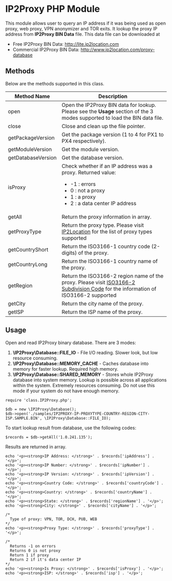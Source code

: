 # IP2Proxy PHP Module

This module allows user to query an IP address if it was being used as open proxy, web proxy, VPN anonymizer and TOR exits. It lookup the proxy IP address from **IP2Proxy BIN Data** file. This data file can be downloaded at

* Free IP2Proxy BIN Data: http://lite.ip2location.com
* Commercial IP2Proxy BIN Data: http://www.ip2location.com/proxy-database

## Methods
Below are the methods supported in this class.

|Method Name|Description|
|---|---|
|open|Open the IP2Proxy BIN data for lookup. Please see the **Usage** section of the 3 modes supported to load the BIN data file.|
|close|Close and clean up the file pointer.|
|getPackageVersion|Get the package version (1 to 4 for PX1 to PX4 respectively).|
|getModuleVersion|Get the module version.|
|getDatabaseVersion|Get the database version.|
|isProxy|Check whether if an IP address was a proxy. Returned value:<ul><li>-1 : errors</li><li>0 : not a proxy</li><li>1 : a proxy</li><li>2 : a data center IP address</li></ul>|
|getAll|Return the proxy information in array.|
|getProxyType|Return the proxy type. Please visit <a href="https://www.ip2location.com/databases/px4-ip-proxytype-country-region-city-isp" target="_blank">IP2Location</a> for the list of proxy types supported|
|getCountryShort|Return the ISO3166-1 country code (2-digits) of the proxy.|
|getCountryLong|Return the ISO3166-1 country name of the proxy.|
|getRegion|Return the ISO3166-2 region name of the proxy. Please visit <a href="https://www.ip2location.com/free/iso3166-2" target="_blank">ISO3166-2 Subdivision Code</a> for the information of ISO3166-2 supported|
|getCity|Return the city name of the proxy.|
|getISP|Return the ISP name of the proxy.|

## Usage

Open and read IP2Proxy binary database. There are 3 modes:

1. **\IP2Proxy\Database::FILE_IO** - File I/O reading. Slower look, but low resource consuming.
2. **\IP2Proxy\Database::MEMORY_CACHE** - Caches database into memory for faster lookup. Required high memory.
3. **\IP2Proxy\Database::SHARED_MEMORY** - Stores whole IP2Proxy database into system memory. Lookup is possible across all applications within the system.  Extremely resources consuming. Do not use this mode if your system do not have enough memory.

```
require 'class.IP2Proxy.php';

$db = new \IP2Proxy\Database();
$db->open('./samples/IP2PROXY-IP-PROXYTYPE-COUNTRY-REGION-CITY-ISP.SAMPLE.BIN', \IP2Proxy\Database::FILE_IO);
```

To start lookup result from database, use the following codes:

```
$records = $db->getAll('1.0.241.135');
```

Results are returned in array.

```
echo '<p><strong>IP Address: </strong>' . $records['ipAddress'] . '</p>';
echo '<p><strong>IP Number: </strong>' . $records['ipNumber'] . '</p>';
echo '<p><strong>IP Version: </strong>' . $records['ipVersion'] . '</p>';
echo '<p><strong>Country Code: </strong>' . $records['countryCode'] . '</p>';
echo '<p><strong>Country: </strong>' . $records['countryName'] . '</p>';
echo '<p><strong>State: </strong>' . $records['regionName'] . '</p>';
echo '<p><strong>City: </strong>' . $records['cityName'] . '</p>';

/*
  Type of proxy: VPN, TOR, DCH, PUB, WEB
*/
echo '<p><strong>Proxy Type: </strong>' . $records['proxyType'] . '</p>';

/*
  Returns -1 on errors
  Returns 0 is not proxy
  Return 1 if proxy
  Return 2 if it's data center IP
*/
echo '<p><strong>Is Proxy: </strong>' . $records['isProxy'] . '</p>';
echo '<p><strong>ISP: </strong>' . $records['isp'] . '</p>';
```


